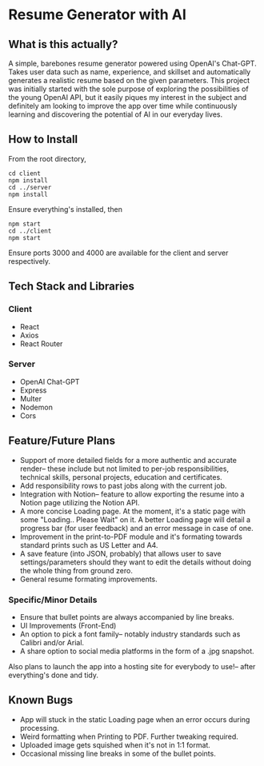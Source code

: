 # Resume Generator with AI
## What is this actually?
A simple, barebones resume generator powered using OpenAI's Chat-GPT. Takes user data such as name, experience, and skillset and automatically generates a realistic resume based on the given parameters. This project was initially started with the sole purpose of exploring the possibilities of the young OpenAI API, but it easily piques my interest in the subject and definitely am looking to improve the app over time while continuously learning and discovering the potential of AI in our everyday lives. 

## How to Install
From the root directory,
```
cd client
npm install
cd ../server
npm install
```
Ensure everything's installed, then
```
npm start
cd ../client
npm start
```
Ensure ports 3000 and 4000 are available for the client and server respectively.


## Tech Stack and Libraries
### Client
- React
- Axios
- React Router
### Server
- OpenAI Chat-GPT
- Express
- Multer
- Nodemon
- Cors

## Feature/Future Plans
- Support of more detailed fields for a more authentic and accurate render– these include but not limited to per-job responsibilities, technical skills, personal projects, education and certificates.
- Add responsibility rows to past jobs along with the current job.
- Integration with Notion– feature to allow exporting the resume into a Notion page utilizing the Notion API.
- A more concise Loading page. At the moment, it's a static page with some "Loading.. Please Wait" on it. A better Loading page will detail a progress bar (for user feedback) and an error message in case of one.
- Improvement in the print-to-PDF module and it's formating towards standard prints such as US Letter and A4.
- A save feature (into JSON, probably) that allows user to save settings/parameters should they want to edit the details without doing the whole thing from ground zero.
- General resume formating improvements.

### Specific/Minor Details
- Ensure that bullet points are always accompanied by line breaks.
- UI Improvements (Front-End)
- An option to pick a font family– notably industry standards such as Calibri and/or Arial.
- A share option to social media platforms in the form of a .jpg snapshot.

Also plans to launch the app into a hosting site for everybody to use!– after everything's done and tidy.

## Known Bugs
- App will stuck in the static Loading page when an error occurs during processing.
- Weird formatting when Printing to PDF. Further tweaking required.
- Uploaded image gets squished when it's not in 1:1 format.
- Occasional missing line breaks in some of the bullet points.